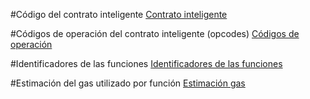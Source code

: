 #Código del contrato inteligente
[Contrato inteligente](https://github.com/PedroCCBlck/Dise-o-y-desarrollo/blob/master/PEC1/C%C3%B3digo%20contrato%20inteligente.sol)

#Códigos de operación del contrato inteligente (opcodes)
[Códigos de operación](https://github.com/PedroCCBlck/Dise-o-y-desarrollo/blob/master/PEC1/Cod_operaci%C3%B3n)


#Identificadores de las funciones
[Identificadores de las funciones](https://github.com/PedroCCBlck/Dise-o-y-desarrollo/blob/master/PEC1/Cod_operaci%C3%B3n)

#Estimación del gas utilizado por función
[Estimación gas](https://github.com/PedroCCBlck/Dise-o-y-desarrollo/blob/master/PEC1/Cod_operaci%C3%B3n)




